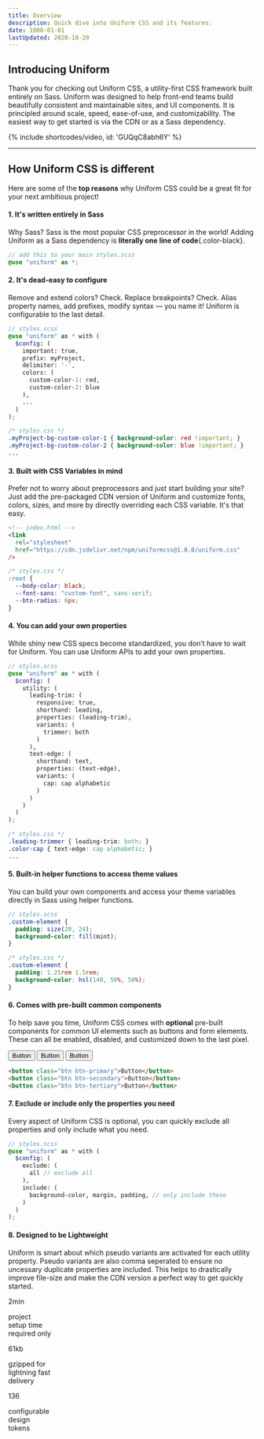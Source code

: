 ```yaml
---
title: Overview
description: Quick dive into Uniform CSS and its features.
date: 1000-01-01
lastUpdated: 2020-10-20
---
```


## Introducing Uniform

Thank you for checking out Uniform CSS, a utility-first CSS framework built entirely on Sass. Uniform was designed to help front-end teams build beautifully consistent and maintainable sites, and UI components. It is principled around scale, speed, ease-of-use, and customizability. The easiest way to get started is via the CDN or as a Sass dependency.

{% include shortcodes/video, id: 'GUQqC8abh6Y' %}

---

## How Uniform CSS is different

Here are some of the **top reasons** why Uniform CSS could be a great fit for your next ambitious project!

<h4>1. It's written entirely in Sass</h4>

Why Sass? Sass is the most popular CSS preprocessor in the world! Adding Uniform as a Sass dependency is **literally one line of code**{.color-black}.

```scss
// add this to your main styles.scss
@use "uniform" as *;
```

<h4>2. It's dead-easy to configure</h4>

Remove and extend colors? Check. Replace breakpoints? Check. Alias property names, add prefixes, modify syntax — you name it! Uniform is configurable to the last detail.

```scss
// styles.scss
@use "uniform" as * with (
  $config: (
    important: true,
    prefix: myProject,
    delimiter: '-',
    colors: (
      custom-color-1: red,
      custom-color-2: blue
    ),
    ...
  )
);
```

```css
/* styles.css */
.myProject-bg-custom-color-1 { background-color: red !important; }
.myProject-bg-custom-color-2 { background-color: blue !important; }
...
```

<h4>3. Built with CSS Variables in mind</h4>

Prefer not to worry about preprocessors and just start building your site? Just add the pre-packaged CDN version of Uniform and customize fonts, colors, sizes, and more by directly overriding each CSS variable. It's that easy.

```html
<!-- index.html -->
<link
  rel="stylesheet"
  href="https://cdn.jsdelivr.net/npm/uniformcss@1.0.0/uniform.css"
/>
```

```css
/* styles.css */
:root {
  --body-color: black;
  --font-sans: "custom-font", sans-serif;
  --btn-radius: 6px;
}
```

<h4>4. You can add your own properties</h4>

While shiny new CSS specs become standardized, you don’t have to wait for Uniform. You can use Uniform APIs to add your own properties.

```scss
// styles.scss
@use "uniform" as * with (
  $config: (
    utility: (
      leading-trim: (
        responsive: true,
        shorthand: leading,
        properties: (leading-trim),
        variants: (
          trimmer: both
        )
      ),
      text-edge: (
        shorthand: text,
        properties: (text-edge),
        variants: (
          cap: cap alphabetic
        )
      )
    )
  )
);
```

```css
/* styles.css */
.leading-trimmer { leading-trim: both; }
.color-cap { text-edge: cap alphabetic; }
...
```

<h4>5. Built-in helper functions to access theme values</h4>

You can build your own components and access your theme variables directly in Sass using helper functions.

```scss
// styles.scss
.custom-element {
  padding: size(20, 24);
  background-color: fill(mint);
}
```

```css
/* styles.css */
.custom-element {
  padding: 1.25rem 1.5rem;
  background-color: hsl(140, 50%, 50%);
}
```

<h4>6. Comes with pre-built common components</h4>

To help save you time, Uniform CSS comes with **optional** pre-built components for common UI elements such as buttons and form elements. These can all be enabled, disabled, and customized down to the last pixel.

<section class="flex align-items-center justify-content-center bg-silver-300 p-20 py-48 radius-md">
  <button class="btn btn-primary mr-4">Button</button>
  <button class="btn btn-secondary mr-4">Button</button>
  <button class="btn btn-tertiary">Button</button>
</section>

```html
<button class="btn btn-primary">Button</button>
<button class="btn btn-secondary">Button</button>
<button class="btn btn-tertiary">Button</button>
```

<h4>7. Exclude or include only the properties you need</h4>

Every aspect of Uniform CSS is optional, you can quickly exclude all properties and only include what you need.

```scss
// styles.scss
@use "uniform" as * with (
  $config: (
    exclude: (
      all // exclude all
    ),
    include: (
      background-color, margin, padding, // only include these
    )
  )
);
```

<h4>8. Designed to be Lightweight</h4>

Uniform is smart about which pseudo variants are activated for each utility property. Pseudo variants are also comma seperated to ensure no uncessary duplicate properties are included. This helps to drastically improve file-size and make the CDN version a perfect way to get quickly started.

<div class="grid grid-cols-1 sm.grid-cols-3 gap-20">
  <div class="radius-md px-20 py-28 bg-blue-gray bg-opacity-10">
    <div class="flex mb-20">
      <div class="font-5xl font-light bg-gradient bg-text color-transparent" style="--gradient: to right, #8F7CFF, #fd7cff;">2min</div>
    </div>
    <div class="h-2 bg-gradient mb-14" style="--gradient: to right, #8F7CFF, #fd7cff;">
    </div>
    <p class="font-sm color-black">project <br>setup time <br>required only</p>
  </div>
  <div class="radius-md px-20 py-28 bg-blue-gray bg-opacity-10">
    <div class="flex mb-20">
      <div class="font-5xl font-light bg-gradient bg-text color-transparent" style="--gradient: to right, #72cdff, #46f381;">61kb</div>
    </div>
    <div class="h-2 bg-gradient mb-14" style="--gradient: to right, #72cdff, #46f381;">
    </div>
    <p class="font-sm color-black">gzipped for <br>lightning fast <br>delivery</p>
  </div>
  <div class="radius-md px-20 py-28 bg-blue-gray bg-opacity-10">
    <div class="flex mb-20">
      <div class="font-5xl font-light bg-gradient bg-text color-transparent" style="--gradient: to right, #ff7b7b, #d8bb2f;">136</div>
    </div>
    <div class="h-2 bg-gradient mb-14" style="--gradient: to right, #ff7b7b, #d8bb2f;">
    </div>
    <p class="font-sm color-black">configurable <br>design <br>tokens</p>
  </div>
</div>
